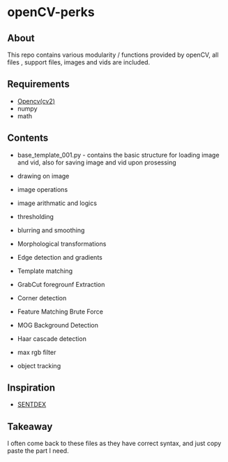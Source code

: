 # openCV-perks

## About
This repo contains various modularity / functions provided by openCV, all files , support files, images and vids are included.

## Requirements
* [Opencv(cv2)](https://pypi.org/project/opencv-python/)
* numpy
* math

## Contents

* base_template_001.py - contains the basic structure for loading image and vid, also for saving image and vid upon prosessing

* drawing on image
* image operations
* image arithmatic and logics
* thresholding
* blurring and smoothing
* Morphological transformations
* Edge detection and gradients
* Template matching
* GrabCut foregrounf Extraction
* Corner detection
* Feature Matching Brute Force
* MOG Background Detection
* Haar cascade detection
* max rgb filter
* object tracking

## Inspiration
* [SENTDEX](https://pythonprogramming.net/)
## Takeaway
I often come back to these files as they have correct syntax, and just copy paste the part I need.
